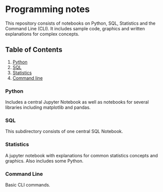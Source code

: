 # Programming notes

This repository consists of notebooks on Python, SQL, Statistics and the Command Line (CLI). It includes sample code, graphics and written explanations for complex concepts.


## Table of Contents

1. [Python](https://github.com/The-Rebeckoning/prog-notesv2/blob/main/python/python-notes.ipynb)
2. [SQL](https://github.com/The-Rebeckoning/prog-notesv2/blob/main/python/object-oriented-programming.ipynb)
3. [Statistics](https://github.com/The-Rebeckoning/prog-notesv2/tree/main/stats)
4. [Command line](https://github.com/The-Rebeckoning/prog-notesv2/blob/main/comm-line/comm-line.ipynb)


### Python

Includes a central Jupyter Notebook as well as notebooks for several libraries including matplotlib and pandas.

### SQL

This subdirectory consists of one central SQL Notebook. 

### Statistics

A jupyter notebook with explanations for common statistics concepts and graphics. Also includes some Python.

### Command Line

Basic CLI commands. 
